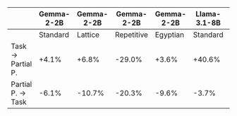 |  | Gemma-2-2B | Gemma-2-2B | Gemma-2-2B | Gemma-2-2B | Llama-3.1-8B | Llama-3.1-8B | Llama-3.1-8B | Llama-3.1-8B |
| --- | --- | --- | --- | --- | --- | --- | --- | --- |
|  | Standard | Lattice | Repetitive | Egyptian | Standard | Lattice | Repetitive | Egyptian |
| Task → Partial P. | +4.1% | +6.8% | -29.0% | +3.6% | +40.6% | +40.8% | -59.0% | +29.6% |
| Partial P. → Task | -6.1% | -10.7% | -20.3% | -9.6% | -3.7% | -0.2% | -0.9% | -2.7% |
